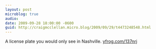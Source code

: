 ```yaml
---
layout: post
microblog: true
audio: 
date: 2009-09-28 18:00:00 -0600
guid: http://craigmcclellan.micro.blog/2009/09/29/t4473248548.html
---
```

A license plate you would only see in Nashville.  [yfrog.com/137nrj](http://yfrog.com/137nrj)
